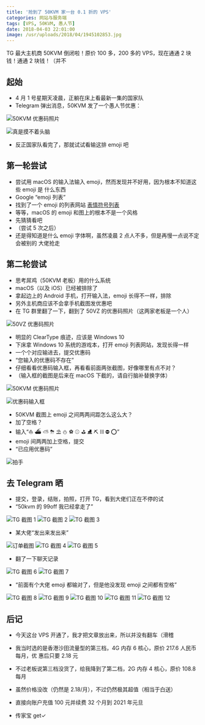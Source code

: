 ```yaml
---
title: '抢到了 50KVM 家一台 0.1 折的 VPS'
categories: 网站与服务端
tags: [VPS, 50KVM, 愚人节]
date: 2018-04-03 22:01:00
image: /usr/uploads/2018/04/1945102853.jpg
---
```


TG 最大主机商 50KVM 倒闭啦！原价 100 多，200 多的 VPS，现在通通 2 块钱！通通 2
块钱！（并不

## 起始

- 4 月 1 号星期天凌晨，正躺在床上看最新一集的国家队
- Telegram 弹出消息，50KVM 发了一个愚人节优惠：

![50KVM 优惠码照片][1]

![真是摸不着头脑][2]

- 反正国家队看完了，那就试试看输这排 emoji 吧

## 第一轮尝试

- 尝试用 macOS 的输入法输入 emoji，然而发现并不好用，因为根本不知道这些 emoji 是
  什么东西
- Google “emoji 列表”
- 找到了一个 emoji 的列表网站 [表情符号列表][3]
- 等等，macOS 的 emoji 和图上的根本不是一个风格
- 先猜猜看吧
- （尝试 5 次之后）
- 还是得知道是什么 emoji 字体啊，虽然凌晨 2 点人不多，但是再慢一点说不定会被别的
  大佬抢走

## 第二轮尝试

- 思考屌鸡（50KVM 老板）用的什么系统
- macOS（以及 iOS）已经被排除了
- 拿起边上的 Android 手机，打开输入法，emoji 长得不一样，排除
- 另外主机商应该不会拿手机截图发优惠吧
- 在 TG 群里翻了一下，翻到了 50VZ 的优惠码照片（这两家老板是一个人）

![50VZ 优惠码照片][4]

- 明显的 ClearType 痕迹，应该是 Windows 10
- 下床拿 Windows 10 系统的游戏本，打开 emoji 列表网站，发现长得一样
- 一个个对应输进去，提交优惠码
- “您输入的优惠码不存在”
- 仔细看看优惠码输入框，再看看前面两张截图，好像哪里有点不对？
- （输入框的截图是后来在 macOS 下截的，请自行脑补替换字体）

![50KVM 优惠码照片][5]

![优惠码输入框][6]

- 50KVM 截图上 emoji 之间两两间距怎么这么大？
- 加了空格？
- 输入“⛵️ ⛴ ⛅️ ⛈ ⛱ ⛄️ ⚽️ ⚾️ ⛳️ ⛸ ⛏ ⛓ ⛔️ ⭕️”
- emoji 间两两加上空格，提交
- “已应用优惠码”

![拍手][7]

## 去 Telegram 晒

- 提交，登录，结账，拍照，打开 TG，看到大佬们正在不停的试
- “50kvm 的 99off 我已经拿走了”

![TG 截图 1][8] ![TG 截图 2][9] ![TG 截图 3][10]

- 某大佬“发出来发出来”

![订单截图][11] ![TG 截图 4][12] ![TG 截图 5][13]

- 翻了一下聊天记录

![TG 截图 6][14] ![TG 截图 7][15]

- “前面有个大佬 emoji 都输对了，但是他没发现 emoji 之间都有空格”

![TG 截图 8][16] ![TG 截图 9][17] ![TG 截图 10][18] ![TG 截图 11][19]
![TG 截图 12][20]

## 后记

- 今天这台 VPS 开通了，我才把文章放出来，所以并没有翻车（滑稽
- 我当时选的是香港沙田流量型的第三档，4G 内存 6 核心，原价 217.6 人民币每月，优
  惠后只要 2.18 元
- 不过老板说第三档没货了，给我降到了第二档，2G 内存 4 核心，原价 108.8 每月
- 虽然价格没改（仍然是 2.18/月），不过仍然极其超值（相当于白送）
- 直接向账户充值 100 元并续费 32 个月到 2021 年元旦
- 传家宝 get✓

  [1]: /usr/uploads/2018/04/3210774240.png
  [2]: /usr/uploads/2018/04/841801585.jpg
  [3]: https://cn.piliapp.com/emoji/list/
  [4]: /usr/uploads/2018/04/1098863718.png
  [5]: /usr/uploads/2018/04/3210774240.png
  [6]: /usr/uploads/2018/04/376961060.png
  [7]: /usr/uploads/2018/04/1481799454.gif
  [8]: /usr/uploads/2018/04/1938093159.png
  [9]: /usr/uploads/2018/04/4212820577.png
  [10]: /usr/uploads/2018/04/2864607202.png
  [11]: /usr/uploads/2018/04/1945102853.jpg
  [12]: /usr/uploads/2018/04/1860962885.png
  [13]: /usr/uploads/2018/04/1530879026.png
  [14]: /usr/uploads/2018/04/1222041822.png
  [15]: /usr/uploads/2018/04/2239076143.png
  [16]: /usr/uploads/2018/04/3563536284.png
  [17]: /usr/uploads/2018/04/1932369815.png
  [18]: /usr/uploads/2018/04/1402212638.png
  [19]: /usr/uploads/2018/04/1117897221.png
  [20]: /usr/uploads/2018/04/989392806.png

